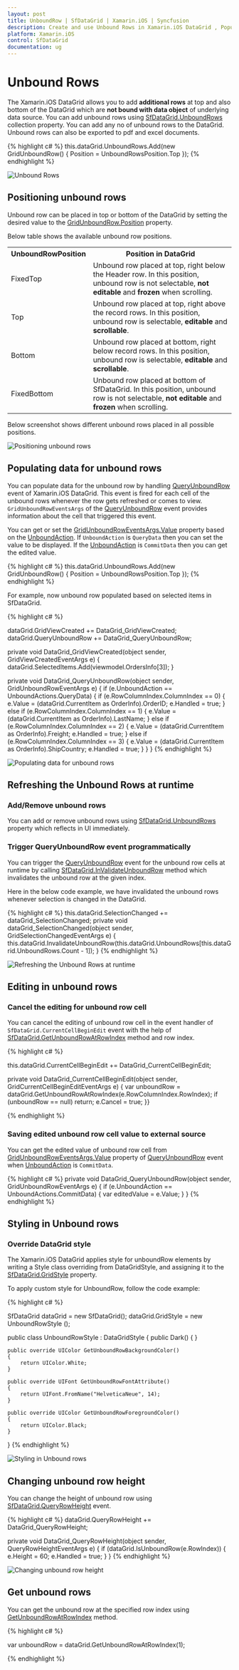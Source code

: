 ```yaml
---
layout: post
title: UnboundRow | SfDataGrid | Xamarin.iOS | Syncfusion
description: Create and use Unbound Rows in Xamarin.iOS DataGrid , Populate data for unbound rows using event.
platform: Xamarin.iOS
control: SfDataGrid
documentation: ug
---
```


# Unbound Rows 

The Xamarin.iOS DataGrid allows you to add **additional rows** at top and also bottom of the DataGrid which are **not bound with data object** of underlying data source. You can add unbound rows using [SfDataGrid.UnboundRows](https://help.syncfusion.com/cr/cref_files/xamarin-ios/Syncfusion.SfDataGrid.iOS~Syncfusion.SfDataGrid.UnboundRows.html) collection property. You can add any no of unbound rows to the DataGrid. Unbound rows can also be exported to pdf and excel documents.


{% highlight c# %}
this.dataGrid.UnboundRows.Add(new GridUnboundRow() { Position = UnboundRowsPosition.Top });
{% endhighlight %}

![Unbound Rows](SfDataGrid_images\UnboundRows.png)


## Positioning unbound rows

Unbound row can be placed in top or bottom of the DataGrid by setting the desired value to the [GridUnboundRow.Position](https://help.syncfusion.com/cr/cref_files/xamarin-ios/Syncfusion.SfDataGrid.iOS~Syncfusion.SfDataGrid.GridUnboundRow~Position.html) property.

Below table shows the available unbound row positions.

<table>
<tr>
<th>
UnboundRowPosition
</th>
<th>
Position in DataGrid
</th>
</tr>
<tr>
<td>
FixedTop
</td>
<td>
Unbound row placed at top, right below the Header row. In this position, unbound row is not selectable, <b>not editable</b> and <b>frozen</b> when scrolling.
</td>
</tr>
<tr>
<td>
Top
</td>
<td>
Unbound row placed at top, right above the record rows. In this position, unbound row is selectable, <b>editable</b> and <b>scrollable</b>.
</td>
</tr>
<tr>
<td>
Bottom
</td>
<td>
Unbound row placed at bottom, right below record rows. In this position, unbound row is selectable, <b>editable</b> and <b>scrollable</b>.
</td>
</tr>
<tr>
<td>
FixedBottom
</td>
<td>
Unbound row placed at bottom of SfDataGrid. In this position, unbound row is not selectable, <b>not editable</b> and <b>frozen</b> when scrolling.
</td>
</tr>
</table>

Below screenshot shows different unbound rows placed in all possible positions.

![Positioning unbound rows](SfDataGrid_images\Positioning_unboundrows.png)

## Populating data for unbound rows

You can populate data for the unbound row by handling [QueryUnboundRow](https://help.syncfusion.com/cr/cref_files/xamarin-ios/Syncfusion.SfDataGrid.iOS~Syncfusion.SfDataGrid.SfDataGrid~QueryUnboundRow_EV.html) event of Xamarin.iOS DataGrid. This event is fired for each cell of the unbound rows whenever the row gets refreshed or comes to view. 
`GridUnboundRowEventsArgs` of the [QueryUnboundRow](https://help.syncfusion.com/cr/cref_files/xamarin-ios/Syncfusion.SfDataGrid.iOS~Syncfusion.SfDataGrid.SfDataGrid~QueryUnboundRow_EV.html) event provides information about the cell that triggered this event.

You can get or set the [GridUnboundRowEventsArgs.Value](https://help.syncfusion.com/cr/cref_files/xamarin-ios/Syncfusion.SfDataGrid.iOS~Syncfusion.SfDataGrid.GridUnboundRowEventArgs~Value.html) property based on the [UnboundAction](https://help.syncfusion.com/cr/cref_files/xamarin-ios/Syncfusion.SfDataGrid.iOS~Syncfusion.SfDataGrid.GridUnboundRowEventArgs~UnboundAction.html). If `UnboundAction` is `QueryData` then you can set the value to be displayed. If the [UnboundAction](https://help.syncfusion.com/cr/cref_files/xamarin-ios/Syncfusion.SfDataGrid.iOS~Syncfusion.SfDataGrid.GridUnboundRowEventArgs~UnboundAction.html) is `CommitData` then you can get the edited value.

{% highlight c# %}
this.dataGrid.UnboundRows.Add(new GridUnboundRow() { Position = UnboundRowsPosition.Top });
{% endhighlight %}

For example, now unbound row populated based on selected items in SfDataGrid.


{% highlight c# %}

dataGrid.GridViewCreated += DataGrid_GridViewCreated;
dataGrid.QueryUnboundRow += DataGrid_QueryUnboundRow;

private void DataGrid_GridViewCreated(object sender, GridViewCreatedEventArgs e)
{
    dataGrid.SelectedItems.Add(viewmodel.OrdersInfo[3]);
}

private void DataGrid_QueryUnboundRow(object sender, GridUnboundRowEventArgs e)
{
    if (e.UnboundAction == UnboundActions.QueryData)
    {
        if (e.RowColumnIndex.ColumnIndex == 0)
        {
         e.Value = (dataGrid.CurrentItem as OrderInfo).OrderID;
         e.Handled = true;
        }
        else if (e.RowColumnIndex.ColumnIndex == 1)
        {
         e.Value = (dataGrid.CurrentItem as OrderInfo).LastName;
        }
        else if (e.RowColumnIndex.ColumnIndex == 2)
        {
          e.Value = (dataGrid.CurrentItem as OrderInfo).Freight;
          e.Handled = true;
        }
        else if (e.RowColumnIndex.ColumnIndex == 3)
        {
           e.Value = (dataGrid.CurrentItem as OrderInfo).ShipCountry;
           e.Handled = true;
        }
    }
}
{% endhighlight %}

![Populating data for unbound rows](SfDataGrid_images\PopulatingUnboundRow.png)

## Refreshing the Unbound Rows at runtime


### Add/Remove unbound rows

You can add or remove unbound rows using [SfDataGrid.UnboundRows](https://help.syncfusion.com/cr/cref_files/xamarin-ios/Syncfusion.SfDataGrid.iOS~Syncfusion.SfDataGrid.UnboundRows.html) property which reflects in UI immediately.
 
### Trigger QueryUnboundRow event programmatically
 
You can trigger the [QueryUnboundRow](https://help.syncfusion.com/cr/cref_files/xamarin-ios/Syncfusion.SfDataGrid.iOS~Syncfusion.SfDataGrid.SfDataGrid~QueryUnboundRow_EV.html) event for the unbound row cells at runtime by calling [SfDataGrid.InValidateUnboundRow](InValidateUnboundRow) method which invalidates the unbound row at the given index.

Here in the below code example, we have invalidated the unbound rows whenever selection is changed in the DataGrid.

{% highlight c# %}
this.dataGrid.SelectionChanged += dataGrid_SelectionChanged;
private void dataGrid_SelectionChanged(object sender, GridSelectionChangedEventArgs e)
{
    this.dataGrid.InvalidateUnboundRow(this.dataGrid.UnboundRows[this.dataGrid.UnboundRows.Count - 1]);
}
{% endhighlight %}

![Refreshing the Unbound Rows at runtime](SfDataGrid_images\UnboundRowRuntime.png)

## Editing in unbound rows

### Cancel the editing for unbound row cell

You can cancel the editing of unbound row cell in the event handler of  `SfDataGrid.CurrentCellBeginEdit` event with the help of [SfDataGrid.GetUnboundRowAtRowIndex](https://help.syncfusion.com/cr/cref_files/xamarin-ios/Syncfusion.SfDataGrid.iOS~Syncfusion.SfDataGrid.GridIndexResolver~GetUnboundRowAtRowIndex.html) method and row index.

{% highlight c# %}

this.dataGrid.CurrentCellBeginEdit += DataGrid_CurrentCellBeginEdit;

private void DataGrid_CurrentCellBeginEdit(object sender, GridCurrentCellBeginEditEventArgs e)
{
    var unboundRow = dataGrid.GetUnboundRowAtRowIndex(e.RowColumnIndex.RowIndex);
    if (unboundRow == null)
        return;
    e.Cancel = true;
}}

{% endhighlight %}

### Saving edited unbound row cell value to external source

You can get the edited value of unbound row cell from [GridUnboundRowEventsArgs.Value](https://help.syncfusion.com/cr/cref_files/xamarin-ios/Syncfusion.SfDataGrid.iOS~Syncfusion.SfDataGrid.GridUnboundRowEventArgs~Value.html) property of [QueryUnboundRow](https://help.syncfusion.com/cr/cref_files/xamarin-ios/Syncfusion.SfDataGrid.iOS~Syncfusion.SfDataGrid.SfDataGrid~QueryUnboundRow_EV.html) event when [UnboundAction](https://help.syncfusion.com/cr/cref_files/xamarin-ios/Syncfusion.SfDataGrid.iOS~Syncfusion.SfDataGrid.GridUnboundRowEventArgs~UnboundAction.html) is `CommitData`.


{% highlight c# %}
 private void DataGrid_QueryUnboundRow(object sender, GridUnboundRowEventArgs e)
{
    if (e.UnboundAction == UnboundActions.CommitData)
    {
       var editedValue = e.Value;
    }
}
{% endhighlight %}

## Styling in Unbound rows

### Override DataGrid style
The Xamarin.iOS DataGrid applies style for unboundRow elements by writing a Style class overriding from DataGridStyle, and assigning it to the [SfDataGrid.GridStyle](https://help.syncfusion.com/cr/cref_files/xamarin-ios/Syncfusion.SfDataGrid.iOS~Syncfusion.SfDataGrid.SfDataGrid~GridStyle.html) property.

To apply custom style for UnboundRow, follow the code example:

{% highlight c# %}

SfDataGrid dataGrid = new SfDataGrid();
dataGrid.GridStyle = new UnboundRowStyle ();

public class UnboundRowStyle : DataGridStyle
{
    public Dark()
    {
    }

    public override UIColor GetUnboundRowBackgroundColor()
    {
        return UIColor.White;
    }

    public override UIFont GetUnboundRowFontAttribute()
    {
        return UIFont.FromName("HelveticaNeue", 14);
    }

    public override UIColor GetUnboundRowForegroundColor()
    {
        return UIColor.Black;
    }
}
{% endhighlight %}

![Styling in Unbound rows](SfDataGrid_images\UnboundRowStyle.png)


## Changing unbound row height

You can change the height of unbound row using [SfDataGrid.QueryRowHeight](https://help.syncfusion.com/cr/cref_files/xamarin-ios/Syncfusion.SfDataGrid.iOS~Syncfusion.SfDataGrid.SfDataGrid~QueryRowHeight_EV.html) event.


{% highlight c# %}
dataGrid.QueryRowHeight += DataGrid_QueryRowHeight;      

private void DataGrid_QueryRowHeight(object sender, QueryRowHeightEventArgs e)
{
    if (dataGrid.IsUnboundRow(e.RowIndex))
    {
        e.Height = 60;
        e.Handled = true;
    }
}
{% endhighlight %}

![Changing unbound row height](SfDataGrid_images\UnboundRowHeight.png)

## Get unbound rows

You can get the unbound row at the specified row index using [GetUnboundRowAtRowIndex](https://help.syncfusion.com/cr/cref_files/xamarin-ios/Syncfusion.SfDataGrid.iOS~Syncfusion.SfDataGrid.GridIndexResolver~GetUnboundRowAtRowIndex.html) method.

{% highlight c# %}

var unboundRow = dataGrid.GetUnboundRowAtRowIndex(1);

{% endhighlight %}

